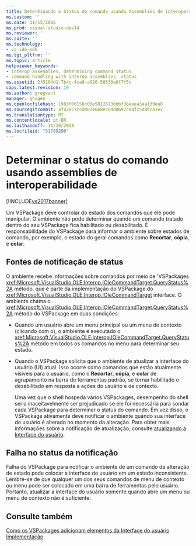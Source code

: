 ```yaml
---
title: Determinando o Status de comando usando Assemblies de interoperabilidade | Microsoft Docs
ms.custom: ''
ms.date: 11/15/2016
ms.prod: visual-studio-dev14
ms.reviewer: ''
ms.suite: ''
ms.technology:
- vs-ide-sdk
ms.tgt_pltfrm: ''
ms.topic: article
helpviewer_keywords:
- interop assemblies, determining command status
- command handling with interop assemblies, status
ms.assetid: 2f5104d1-7b4c-4ca0-a626-50530a8f7f5c
caps.latest.revision: 19
ms.author: gregvanl
manager: ghogen
ms.openlocfilehash: 1983f66158c00e5812823bbbf36eeea3aa139ea8
ms.sourcegitcommit: af428c7ccd007e668ec0dd8697c88fc5d8bca1e2
ms.translationtype: MT
ms.contentlocale: pt-BR
ms.lasthandoff: 11/16/2018
ms.locfileid: "51789298"
---
```

# <a name="determining-command-status-by-using-interop-assemblies"></a>Determinar o status do comando usando assemblies de interoperabilidade
[!INCLUDE[vs2017banner](../../includes/vs2017banner.md)]

Um VSPackage deve controlar do estado dos comandos que ele pode manipular. O ambiente não pode determinar quando um comando tratado dentro do seu VSPackage fica habilitado ou desabilitado. É responsabilidade do VSPackage para informar o ambiente sobre estados de comando, por exemplo, o estado do geral comandos como **Recortar**, **cópia**, e **colar**.  
  
## <a name="status-notification-sources"></a>Fontes de notificação de status  
 O ambiente recebe informações sobre comandos por meio de 'VSPackages <xref:Microsoft.VisualStudio.OLE.Interop.IOleCommandTarget.QueryStatus%2A> método, que é parte da implementação do VSPackage do <xref:Microsoft.VisualStudio.OLE.Interop.IOleCommandTarget> interface. O ambiente chama o <xref:Microsoft.VisualStudio.OLE.Interop.IOleCommandTarget.QueryStatus%2A> método do VSPackage em duas condições:  
  
- Quando um usuário abre um menu principal ou um menu de contexto (clicando com o), o ambiente é executado o <xref:Microsoft.VisualStudio.OLE.Interop.IOleCommandTarget.QueryStatus%2A> método em todos os comandos no menu para determinar seu estado.  
  
- Quando o VSPackage solicita que o ambiente de atualizar a interface do usuário (UI) atual. Isso ocorre como comandos que estão atualmente visíveis para o usuário, como o **Recortar**, **cópia**, e **colar** de agrupamento na barra de ferramentas padrão, se tornar habilitado e desabilitado em resposta a ações do usuário e de contexto.  
  
  Uma vez que o shell hospeda vários VSPackages, desempenho do shell seria inaceitavelmente ser prejudicado se ele foi necessária para sondar cada VSPackage para determinar o status do comando. Em vez disso, o VSPackage ativamente deve notificar o ambiente quando sua interface do usuário é alterado no momento da alteração. Para obter mais informações sobre a notificação de atualização, consulte [atualizando a Interface do usuário](../../extensibility/updating-the-user-interface.md).  
  
## <a name="status-notification-failure"></a>Falha no status da notificação  
 Falha do VSPackage para notificar o ambiente de um comando de alteração de estado pode colocar a interface do usuário em um estado inconsistente. Lembre-se de que qualquer um dos seus comandos de menu de contexto ou menu pode ser colocado em uma barra de ferramentas pelo usuário. Portanto, atualizar a interface do usuário somente quando abre um menu ou menu de contexto não é suficiente.  
  
## <a name="see-also"></a>Consulte também  
 [Como os VSPackages adicionam elementos da Interface do usuário](../../extensibility/internals/how-vspackages-add-user-interface-elements.md)   
 [Implementação](../../extensibility/internals/command-implementation.md)

